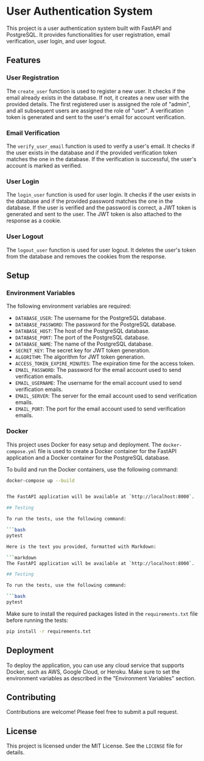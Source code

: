 # User Authentication System

This project is a user authentication system built with FastAPI and PostgreSQL. It provides functionalities for user registration, email verification, user login, and user logout.

## Features

### User Registration

The `create_user` function is used to register a new user. It checks if the email already exists in the database. If not, it creates a new user with the provided details. The first registered user is assigned the role of "admin", and all subsequent users are assigned the role of "user". A verification token is generated and sent to the user's email for account verification.

### Email Verification

The `verify_user_email` function is used to verify a user's email. It checks if the user exists in the database and if the provided verification token matches the one in the database. If the verification is successful, the user's account is marked as verified.

### User Login

The `login_user` function is used for user login. It checks if the user exists in the database and if the provided password matches the one in the database. If the user is verified and the password is correct, a JWT token is generated and sent to the user. The JWT token is also attached to the response as a cookie.

### User Logout

The `logout_user` function is used for user logout. It deletes the user's token from the database and removes the cookies from the response.

## Setup

### Environment Variables

The following environment variables are required:

- `DATABASE_USER`: The username for the PostgreSQL database.
- `DATABASE_PASSWORD`: The password for the PostgreSQL database.
- `DATABASE_HOST`: The host of the PostgreSQL database.
- `DATABASE_PORT`: The port of the PostgreSQL database.
- `DATABASE_NAME`: The name of the PostgreSQL database.
- `SECRET_KEY`: The secret key for JWT token generation.
- `ALGORITHM`: The algorithm for JWT token generation.
- `ACCESS_TOKEN_EXPIRE_MINUTES`: The expiration time for the access token.
- `EMAIL_PASSWORD`: The password for the email account used to send verification emails.
- `EMAIL_USERNAME`: The username for the email account used to send verification emails.
- `EMAIL_SERVER`: The server for the email account used to send verification emails.
- `EMAIL_PORT`: The port for the email account used to send verification emails.

### Docker

This project uses Docker for easy setup and deployment. The `docker-compose.yml` file is used to create a Docker container for the FastAPI application and a Docker container for the PostgreSQL database.

To build and run the Docker containers, use the following command:

```bash
docker-compose up --build


The FastAPI application will be available at `http://localhost:8000`.

## Testing

To run the tests, use the following command:

```bash
pytest

Here is the text you provided, formatted with Markdown:

```markdown
The FastAPI application will be available at `http://localhost:8000`.

## Testing

To run the tests, use the following command:

```bash
pytest
```

Make sure to install the required packages listed in the `requirements.txt` file before running the tests:

```bash
pip install -r requirements.txt
```

## Deployment

To deploy the application, you can use any cloud service that supports Docker, such as AWS, Google Cloud, or Heroku. Make sure to set the environment variables as described in the "Environment Variables" section.

## Contributing

Contributions are welcome! Please feel free to submit a pull request.

## License

This project is licensed under the MIT License. See the `LICENSE` file for details.
```